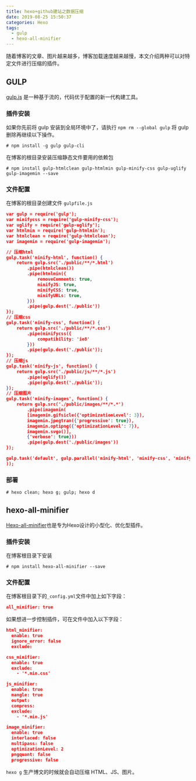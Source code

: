 ```yaml
---
title: hexo+github建站之数据压缩
date: 2019-08-25 15:50:37
categories: Hexo
tags:
  - gulp
  - hexo-all-minifier
---
```


随着博客的文章、图片越来越多，博客加载速度越来越慢，本文介绍两种可以对特定文件进行压缩的插件。
<!--more-->
## GULP

[gulp.js](https://www.gulpjs.com.cn/) 是一种基于流的，代码优于配置的新一代构建工具。

### 插件安装

如果你先前将 gulp 安装到全局环境中了，请执行 `npm rm --global gulp` 将 gulp 删除再继续以下操作。

```shell
# npm install -g gulp gulp-cli
```

在博客的根目录安装压缩静态文件要用的依赖包

```shell
# npm install gulp-htmlclean gulp-htmlmin gulp-minify-css gulp-uglify gulp-imagemin --save
```



### 文件配置

在博客的根目录创建文件 `gulpfile.js`

```json
var gulp = require('gulp');
var minifycss = require('gulp-minify-css');
var uglify = require('gulp-uglify');
var htmlmin = require('gulp-htmlmin');
var htmlclean = require('gulp-htmlclean');
var imagemin = require('gulp-imagemin');

// 压缩html
gulp.task('minify-html', function() {
    return gulp.src('./public/**/*.html')
        .pipe(htmlclean())
        .pipe(htmlmin({
            removeComments: true,
            minifyJS: true,
            minifyCSS: true,
            minifyURLs: true,
        }))
        .pipe(gulp.dest('./public'))
});
// 压缩css
gulp.task('minify-css', function() {
    return gulp.src('./public/**/*.css')
        .pipe(minifycss({
            compatibility: 'ie8'
        }))
        .pipe(gulp.dest('./public'));
});
// 压缩js
gulp.task('minify-js', function() {
    return gulp.src('./public/js/**/*.js')
        .pipe(uglify())
        .pipe(gulp.dest('./public'));
});
// 压缩图片
gulp.task('minify-images', function() {
    return gulp.src('./public/images/**/*.*')
        .pipe(imagemin(
        [imagemin.gifsicle({'optimizationLevel': 3}),
        imagemin.jpegtran({'progressive': true}),
        imagemin.optipng({'optimizationLevel': 7}),
        imagemin.svgo()],
        {'verbose': true}))
        .pipe(gulp.dest('./public/images'))
});

gulp.task('default', gulp.parallel('minify-html', 'minify-css', 'minify-js', 'minify-images'
));
```



### 部署

```shell
# hexo clean; hexo g; gulp; hexo d
```



## hexo-all-minifier

[Hexo-all-minifier](https://github.com/chenzhutian/hexo-all-minifier)也是专为Hexo设计的小型化、优化型插件。

### 插件安装

在博客根目录下安装

```shell
# npm install hexo-all-minifier --save
```

### 文件配置

在博客根目录下的`_config.yml`文件中加上如下字段：

```json
all_minifier: true
```



如果想进一步控制插件，可在文件中加入以下字段：

```json
html_minifier:
  enable: true
  ignore_error: false
  exclude:

css_minifier:
  enable: true
  exclude:
    - '*.min.css'

js_minifier:
  enable: true
  mangle: true
  output:
  compress:
  exclude:
    - '*.min.js'

image_minifier:
  enable: true
  interlaced: false
  multipass: false
  optimizationLevel: 2
  pngquant: false
  progressive: false
```



`hexo g` 生产博文的时候就会自动压缩 HTML、JS、图片。